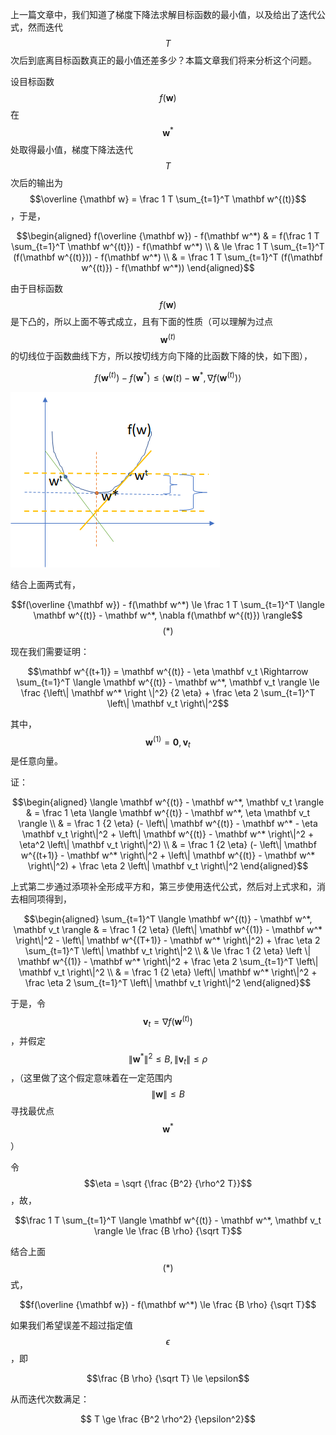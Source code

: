 上一篇文章中，我们知道了梯度下降法求解目标函数的最小值，以及给出了迭代公式，然而迭代$$T$$ 次后到底离目标函数真正的最小值还差多少？本篇文章我们将来分析这个问题。

设目标函数$$f(\mathbf w)$$ 在$$\mathbf w^*$$ 处取得最小值，梯度下降法迭代$$T$$ 次后的输出为$$\overline {\mathbf w} = \frac 1 T \sum_{t=1}^T \mathbf w^{(t)}$$，于是，

$$\begin{aligned} f(\overline {\mathbf w}) - f(\mathbf w^*) & = f(\frac 1 T \sum_{t=1}^T \mathbf w^{(t)}) - f(\mathbf w^*)  \\ & \le \frac 1 T \sum_{t=1}^T (f(\mathbf w^{(t)})) - f(\mathbf w^*) \\ & = \frac 1 T \sum_{t=1}^T (f(\mathbf w^{(t)}) - f(\mathbf w^*)) \end{aligned}$$

由于目标函数$$f(\mathbf w)$$ 是下凸的，所以上面不等式成立，且有下面的性质（可以理解为过点$$\mathbf w^{(t)}$$的切线位于函数曲线下方，所以按切线方向下降的比函数下降的快，如下图），

$$f(\mathbf w^{(t)}) - f(\mathbf w^*) \le \langle \mathbf w{(t)} - \mathbf w^*, \nabla f(\mathbf w^{(t)}) \rangle$$

![](/assets/decent_cmp.png)

结合上面两式有，

$$f(\overline {\mathbf w}) - f(\mathbf w^*) \le \frac 1 T \sum_{t=1}^T \langle \mathbf w^{(t)} - \mathbf w^*, \nabla f(\mathbf w^{(t)}) \rangle$$                          $$(*)$$

现在我们需要证明：

$$\mathbf w^{(t+1)} = \mathbf w^{(t)} - \eta \mathbf v_t \Rightarrow \sum_{t=1}^T \langle \mathbf w^{(t)} - \mathbf w^*, \mathbf v_t \rangle \le \frac {\left\| \mathbf w^* \right \|^2} {2 \eta} + \frac \eta 2 \sum_{t=1}^T \left\| \mathbf v_t \right\|^2$$

其中，$$\mathbf w^{(1)} = \mathbf 0, \mathbf v_t$$是任意向量。

证：

$$\begin{aligned} \langle \mathbf w^{(t)} - \mathbf w^*, \mathbf v_t \rangle & = \frac 1 \eta \langle \mathbf w^{(t)} - \mathbf w^*, \eta \mathbf v_t \rangle \\ & = \frac 1 {2 \eta} (- \left\| \mathbf w^{(t)} - \mathbf w^* - \eta \mathbf v_t \right\|^2 + \left\| \mathbf w^{(t)} - \mathbf w^* \right\|^2 + \eta^2 \left\| \mathbf v_t \right\|^2) \\ & = \frac 1 {2 \eta} (- \left\| \mathbf w^{(t+1)} - \mathbf w^* \right\|^2 + \left\| \mathbf w^{(t)} - \mathbf w^* \right\|^2) + \frac \eta 2 \left\| \mathbf v_t \right\|^2 \end{aligned}$$

上式第二步通过添项补全形成平方和，第三步使用迭代公式，然后对上式求和，消去相同项得到，

$$\begin{aligned} \sum_{t=1}^T \langle \mathbf w^{(t)} - \mathbf w^*, \mathbf v_t \rangle & =  \frac 1 {2 \eta} (\left\| \mathbf w^{(1)} - \mathbf w^* \right\|^2 - \left\| \mathbf w^{(T+1)} - \mathbf w^* \right\|^2) + \frac \eta 2 \sum_{t=1}^T \left\| \mathbf v_t \right\|^2 \\ & \le \frac 1 {2 \eta} \left \| \mathbf w^{(1)} - \mathbf w^* \right\|^2 + \frac \eta 2 \sum_{t=1}^T \left\| \mathbf v_t \right\|^2 \\ & = \frac 1 {2 \eta} \left\| \mathbf w^* \right\|^2 + \frac \eta 2 \sum_{t=1}^T \left\| \mathbf v_t \right\|^2 \end{aligned}$$

于是，令$$\mathbf v_t = \nabla f(\mathbf w^{(t)})$$，并假定$$ \left\| \mathbf w^* \right\|^2 \le B, \left\| \mathbf v_t \right\| \le \rho$$，（这里做了这个假定意味着在一定范围内$$\left\| \mathbf w \right\| \le B$$ 寻找最优点$$\mathbf w^*$$）

令$$\eta = \sqrt {\frac {B^2} {\rho^2 T}}$$，故，

$$\frac 1 T \sum_{t=1}^T \langle \mathbf w^{(t)} - \mathbf w^*, \mathbf v_t \rangle \le \frac {B \rho} {\sqrt T}$$

结合上面$$(*)$$式，

$$f(\overline {\mathbf w}) - f(\mathbf w^*) \le \frac {B \rho} {\sqrt T}$$

如果我们希望误差不超过指定值$$\epsilon$$，即

$$\frac {B \rho} {\sqrt T} \le \epsilon$$

从而迭代次数满足：

$$ T \ge \frac {B^2 \rho^2} {\epsilon^2}$$

